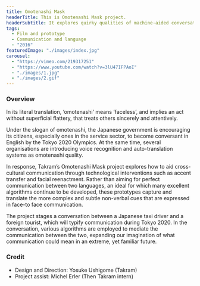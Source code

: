 ```yaml
---
title: Omotenashi Mask
headerTitle: This is Omotenashi Mask project.
headerSubtitle: It explores quirky qualities of machine-aided conversation.
tags:
  - Film and prototype
  - Communication and language
  - "2016"
featuredImage: "./images/index.jpg"
carousel:
  - "https://vimeo.com/219317251"
  - "https://www.youtube.com/watch?v=3lU47IFPAoI"
  - "./images/1.jpg"
  - "./images/2.gif"
---
```


### Overview

In its literal translation, ‘omotenashi’ means ‘faceless’, and implies an act without superficial flattery, that treats others sincerely and attentively.

Under the slogan of omotenashi, the Japanese government is encouraging its citizens, especially ones in the service sector, to become conversant in English by the Tokyo 2020 Olympics. At the same time, several organisations are introducing voice recognition and auto-translation systems as omotenashi quality.

In response, Takram’s Omotenashi Mask project explores how to aid cross-cultural communication through technological interventions such as accent transfer and facial reenactment. Rather than aiming for perfect communication between two languages, an ideal for which many excellent algorithms continue to be developed, these prototypes capture and translate the more complex and subtle non-verbal cues that are expressed in face-to face communication.

The project stages a conversation between a Japanese taxi driver and a foreign tourist, which will typify communication during Tokyo 2020. In the conversation, various algorithms are employed to mediate the communication between the two, expanding our imagination of what communication could mean in an extreme, yet familiar future.

### Credit

* Design and Direction: Yosuke Ushigome (Takram)
* Project assist: Michel Erler (Then Takram intern)
